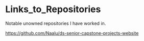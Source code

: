 # Links_to_Repositories
Notable unowned repositories I have worked in.  

https://github.com/Naalu/ds-senior-capstone-projects-website
